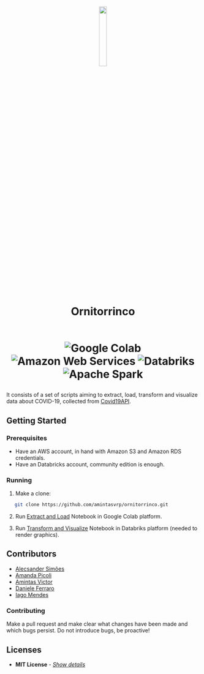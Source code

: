 <h1 align="center">
  <img width="20%" src="https://123emoji.com/wp-content/uploads/2017/09/sticker-8-12.png" />
  <br />
  Ornitorrinco
  <br></br>
<p align="center">
<img alt="Google Colab" src="https://img.shields.io/badge/-Google Colab-F9AB00?style=for-the-badge&logo=googlecolab&logoColor=white" />
<img alt="Amazon Web Services" src="https://img.shields.io/badge/-Amazon Web Services-232F3E?style=for-the-badge&logo=amazonaws&logoColor=white" />
<img alt="Databriks" src="https://img.shields.io/badge/-Databricks-FF3621?style=for-the-badge&logo=databricks&logoColor=white" />
<img alt="Apache Spark" src="https://img.shields.io/badge/-Apache Spark-E25A1C?style=for-the-badge&logo=apachespark&logoColor=white" />
</p>
</h1>

It consists of a set of scripts aiming to extract, load, transform and visualize data about COVID-19, collected from [Covid19API](https://covid19api.com/). 

## Getting Started

### **Prerequisites**

- Have an AWS account, in hand with Amazon S3 and Amazon RDS credentials.
- Have an Databricks account, community edition is enough.

### **Running**

1. Make a clone:

```sh
   git clone https://github.com/amintasvrp/ornitorrinco.git
```

2. Run [Extract and Load](extract_and_load.ipynb) Notebook in Google Colab platform.

3. Run [Transform and Visualize](transform_and_visualize.ipynb) Notebook in Databriks platform (needed to render graphics).

## Contributors
- [Alecsander Simões](https://github.com/avscgm)
- [Amanda Picoli](https://github.com/AmandaJPicoli)
- [Amintas Victor](https://github.com/amintasvrp)
- [Daniele Ferraro](https://github.com/DanieleFerraro)
- [Iago Mendes](https://github.com/IagoMendes)

### **Contributing**

Make a pull request and make clear what changes have been made and which bugs persist. Do not introduce bugs, be proactive!

## Licenses

- **MIT License** - [_Show details_](./LICENSE)
